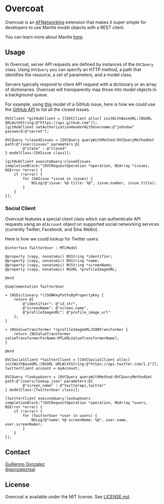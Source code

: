 # Overcoat

Overcoat is an [AFNetworking](https://github.com/AFNetworking/AFNetworking) extension that makes it super simple for developers to use Mantle model objects with a REST client.

You can learn more about Mantle [here](https://github.com/github/Mantle/blob/master/README.md).

## Usage

In Overcoat, server API requests are defined by instances of the `OVCQuery` class. Using `OVCQuery` you can specify an HTTP method, a path that identifies the resource, a set of parameters, and a model class.

Servers typically respond to client API request with a dictionary or an array of dictionaries. Overcoat will transparently map those into model objects in a background queue.

For example, using [this](https://github.com/github/Mantle/blob/master/README.md#mtlmodel) model of a GitHub issue, here is how we could use the [GitHub API](http://developer.github.com) to list all the closed issues.

```objc
OVCClient *gitHubClient = [[OVCClient alloc] initWithBaseURL:[NSURL URLWithString:@"https://api.github.com"]];
[gitHubClient setAuthorizationHeaderWithUsername:@"johndoe" password:@"secret"];

OVCQuery *closedIssues = [OVCQuery queryWithMethod:OVCQueryMethodGet path:@"/user/issues" parameters:@{
        @"state" : @"closed"
} modelClass:[GHIssue class]];

[gitHubClient executeQuery:closedIssues completionBlock:^(OVCRequestOperation *operation, NSArray *issues, NSError *error) {
    if (!error) {
        for (GHIssue *issue in issues) {
            NSLog(@"issue: %@ title: %@", issue.number, issue.title);
        }
    }
}];
```

### Social Client

Overcoat features a special client class which can authenticate API requests using an `ACAccount` object on supported social networking services (currently Twitter, Facebook, and Sina Weibo).

Here is how we could lookup for Twitter users.

```objc
@interface TwitterUser : MTLModel

@property (copy, nonatomic) NSString *identifier;
@property (copy, nonatomic) NSString *name;
@property (copy, nonatomic) NSString *screenName;
@property (copy, nonatomic) NSURL *profileImageURL;

@end
```

```objc
@implementation TwitterUser

+ (NSDictionary *)JSONKeyPathsByPropertyKey {
    return @{
        @"identifier": @"id_str",
        @"screenName": @"screen_name",
        @"profileImageURL": @"profile_image_url"
    };
}

+ (NSValueTransformer *)profileImageURLJSONTransformer {
    return [NSValueTransformer valueTransformerForName:MTLURLValueTransformerName];
}

@end
```

```objc
OVCSocialClient *twitterClient = [[OVCSocialClient alloc] initWithBaseURL:[NSURL URLWithString:@"https://api.twitter.com/1.1"]];
twitterClient.account = myAccount;

OVCQuery *lookupUsers = [OVCQuery queryWithMethod:OVCQueryMethodGet path:@"/users/lookup.json" parameters:@{
        @"screen_name" : @"twitterapi,twitter"
} modelClass:[TwitterUser class]];

[twitterClient executeQuery:lookupUsers completionBlock:^(OVCRequestOperation *operation, NSArray *users, NSError *error) {
    if (!error) {
        for (TwitterUser *user in users) {
            NSLog(@"name: %@ screenName: %@", user.name, user.screenName);
        }
    }
}];
```

## Contact

[Guillermo Gonzalez](http://github.com/gonzalezreal)  
[@gonzalezreal](https://twitter.com/gonzalezreal)

## License

Overcoat is available under the MIT license. See [LICENSE.md](https://github.com/gonzalezreal/Overcoat/blob/master/LICENSE).
